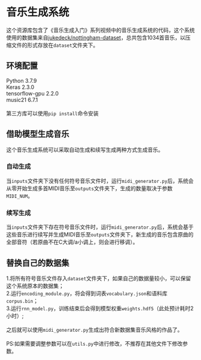 # 音乐生成系统
这个资源库包含了《音乐生成入门》系列视频中的音乐生成系统的代码，这个系统使用的数据集来自[jukedeck/nottingham-dataset](https://github.com/jukedeck/nottingham-dataset)，总共包含1034首音乐，以压缩文件的形式存放在`dataset`文件夹下。

## 环境配置
Python          3.7.9\
Keras           2.3.0\
tensorflow-gpu  2.2.0\
music21         6.7.1\
\
第三方库可以使用`pip install`命令安装

## 借助模型生成音乐
这个音乐生成系统可以采取自动生成和续写生成两种方式生成音乐。

### 自动生成
当`inputs`文件夹下没有任何符号音乐文件时，运行`midi_generator.py`后，系统会从零开始生成多首MIDI音乐至`outputs`文件夹下，生成的数量取决于参数`MIDI_NUM`。

### 续写生成
当`inputs`文件夹下存在符号音乐文件时，运行`midi_generator.py`后，系统会基于这些音乐进行续写并生成MIDI音乐至`outputs`文件夹下，新生成的音乐包含原曲的全部音符（若原曲不在C大调/a小调上，则会进行移调）。

## 替换自己的数据集
1.将所有符号音乐文件存入`dataset`文件夹下，如果自己的数据量较小，可以保留这个系统原本的数据集；\
2.运行`encoding_module.py`，将会得到词表`vocabulary.json`和语料库`corpus.bin`；\
3.运行`rnn_model.py`，训练结束后会得到模型权重`weights.hdf5`（此处预计耗时2小时）;\
\
之后就可以使用`midi_generator.py`生成出符合新数据集音乐风格的作品了。\
\
PS:如果需要调整参数可以在`utils.py`中进行修改，不推荐在其他文件下修改参数。
